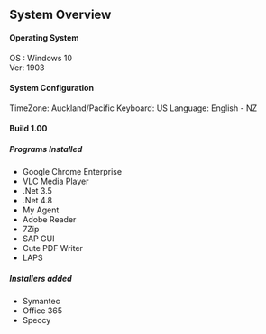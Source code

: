 ## System Overview

#### Operating System

OS :    Windows 10  
Ver:    1903

#### System Configuration
TimeZone: Auckland/Pacific
Keyboard: US
Language: English - NZ

#### Build 1.00
##### Programs Installed
- Google Chrome Enterprise
- VLC Media Player
- .Net 3.5
- .Net 4.8
- My Agent
- Adobe Reader
- 7Zip
- SAP GUI
- Cute PDF Writer
- LAPS
	
##### Installers added
- Symantec
- Office 365
- Speccy